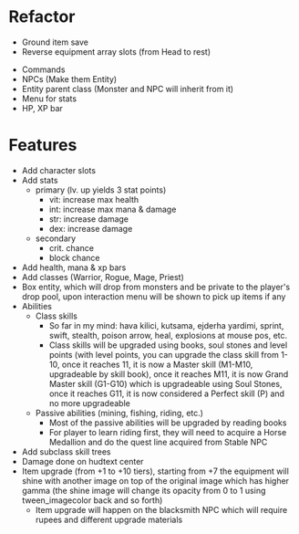 # Refactor
* Ground item save
* Reverse equipment array slots (from Head to rest)
- Commands
- NPCs (Make them Entity)
- Entity parent class (Monster and NPC will inherit from it)
- Menu for stats
- HP, XP bar

# Features
- Add character slots
- Add stats
    - primary (lv. up yields 3 stat points)
        - vit: increase max health
        - int: increase max mana & damage
        - str: increase damage
        - dex: increase damage
    - secondary
        - crit. chance
        - block chance
- Add health, mana & xp bars
- Add classes (Warrior, Rogue, Mage, Priest)
- Box entity, which will drop from monsters and be private to the player's drop pool, upon interaction menu will be shown to pick up items if any
- Abilities
    - Class skills
        - So far in my mind: hava kilici, kutsama, ejderha yardimi, sprint, swift, stealth, poison arrow, heal, explosions at mouse pos, etc.
        - Class skills will be upgraded using books, soul stones and level points (with level points, you can upgrade the class skill from 1-10, once it reaches 11, it is now a Master skill (M1-M10, upgradeable by skill book), once it reaches M11, it is now Grand Master skill (G1-G10) which is upgradeable using Soul Stones, once it reaches G11, it is now considered a Perfect skill (P) and no more upgradeable
    - Passive abilities (mining, fishing, riding, etc.)
        - Most of the passive abilities will be upgraded by reading books
        - For player to learn riding first, they will need to acquire a Horse Medallion and do the quest line acquired from Stable NPC
- Add subclass skill trees
- Damage done on hudtext center
- Item upgrade (from +1 to +10 tiers), starting from +7 the equipment will shine with another image on top of the original image which has higher gamma (the shine image will change its opacity from 0 to 1 using tween_imagecolor back and so forth)
    - Item upgrade will happen on the blacksmith NPC which will require rupees and different upgrade materials
